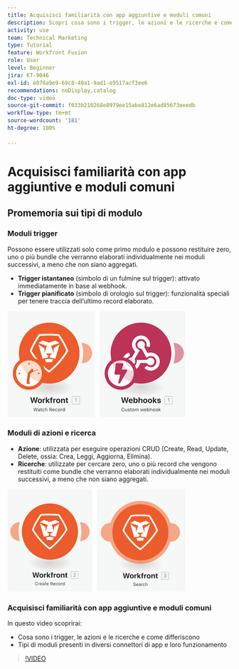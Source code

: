 ```yaml
---
title: Acquisisci familiarità con app aggiuntive e moduli comuni
description: Scopri cosa sono i trigger, le azioni e le ricerche e come funzionano i tipi di moduli presenti nei diversi connettori delle app in  [!DNL Adobe Workfront Fusion].
activity: use
team: Technical Marketing
type: Tutorial
feature: Workfront Fusion
role: User
level: Beginner
jira: KT-9046
exl-id: e078a9e9-69c8-40a1-9ad1-e9517acf3ee6
recommendations: noDisplay,catalog
doc-type: video
source-git-commit: f033b210268e8979ee15abe812e6ad85673eeedb
workflow-type: tm+mt
source-wordcount: '181'
ht-degree: 100%

---
```


# Acquisisci familiarità con app aggiuntive e moduli comuni

## Promemoria sui tipi di modulo

### Moduli trigger

Possono essere utilizzati solo come primo modulo e possono restituire zero, uno o più bundle che verranno elaborati individualmente nei moduli successivi, a meno che non siano aggregati.

* **Trigger istantaneo** (simbolo di un fulmine sul trigger): attivato immediatamente in base al webhook.
* **Trigger pianificato** (simbolo di orologio sul trigger): funzionalità speciali per tenere traccia dell’ultimo record elaborato.

![Immagine dei moduli trigger](assets/beyond-basic-modules-1.png)

### Moduli di azioni e ricerca

* **Azione**: utilizzata per eseguire operazioni CRUD (Create, Read, Update, Delete, ossia: Crea, Leggi, Aggiorna, Elimina).
* **Ricerche**: utilizzate per cercare zero, uno o più record che vengono restituiti come bundle che verranno elaborati individualmente nei moduli successivi, a meno che non siano aggregati.

![Immagine dei moduli di azione e di ricerca](assets/beyond-basic-modules-2.png)

### Acquisisci familiarità con app aggiuntive e moduli comuni

In questo video scoprirai:

* Cosa sono i trigger, le azioni e le ricerche e come differiscono
* Tipi di moduli presenti in diversi connettori di app e loro funzionamento

>[!VIDEO](https://video.tv.adobe.com/v/335287/?quality=12&learn=on)
